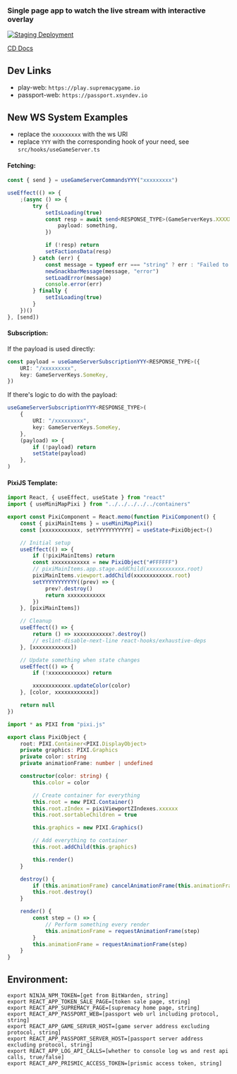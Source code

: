 ### Single page app to watch the live stream with interactive overlay

[![Staging Deployment](https://github.com/ninja-syndicate/supremacy-play-web/actions/workflows/deploy-staging.yml/badge.svg)](https://github.com/ninja-syndicate/supremacy-play-web/actions/workflows/deploy-staging.yml)

[CD Docs](.github/workflows/README.md)

## Dev Links

-   play-web: `https://play.supremacygame.io`
-   passport-web: `https://passport.xsyndev.io`

## New WS System Examples

-   replace the `xxxxxxxxx` with the ws URI
-   replace `YYY` with the corresponding hook of your need, see `src/hooks/useGameServer.ts`

#### Fetching:

```ts
const { send } = useGameServerCommandsYYY("xxxxxxxxx")

useEffect(() => {
    ;(async () => {
        try {
            setIsLoading(true)
            const resp = await send<RESPONSE_TYPE>(GameServerKeys.XXXXXX, {
                payload: something,
            })

            if (!resp) return
            setFactionsData(resp)
        } catch (err) {
            const message = typeof err === "string" ? err : "Failed to get key card listings."
            newSnackbarMessage(message, "error")
            setLoadError(message)
            console.error(err)
        } finally {
            setIsLoading(true)
        }
    })()
}, [send])
```

#### Subscription:

If the payload is used directly:

```ts
const payload = useGameServerSubscriptionYYY<RESPONSE_TYPE>({
    URI: "/xxxxxxxxx",
    key: GameServerKeys.SomeKey,
})
```

If there's logic to do with the payload:

```ts
useGameServerSubscriptionYYY<RESPONSE_TYPE>(
    {
        URI: "/xxxxxxxxx",
        key: GameServerKeys.SomeKey,
    },
    (payload) => {
        if (!payload) return
        setState(payload)
    },
)
```

#### PixiJS Template:

```ts
import React, { useEffect, useState } from "react"
import { useMiniMapPixi } from "../../../../../containers"

export const PixiComponent = React.memo(function PixiComponent() {
    const { pixiMainItems } = useMiniMapPixi()
    const [xxxxxxxxxxxx, setYYYYYYYYYYY] = useState<PixiObject>()

    // Initial setup
    useEffect(() => {
        if (!pixiMainItems) return
        const xxxxxxxxxxxx = new PixiObject("#FFFFFF")
        // pixiMainItems.app.stage.addChild(xxxxxxxxxxxx.root)
        pixiMainItems.viewport.addChild(xxxxxxxxxxxx.root)
        setYYYYYYYYYYY((prev) => {
            prev?.destroy()
            return xxxxxxxxxxxx
        })
    }, [pixiMainItems])

    // Cleanup
    useEffect(() => {
        return () => xxxxxxxxxxxx?.destroy()
        // eslint-disable-next-line react-hooks/exhaustive-deps
    }, [xxxxxxxxxxxx])

    // Update something when state changes
    useEffect(() => {
        if (!xxxxxxxxxxxx) return

        xxxxxxxxxxxx.updateColor(color)
    }, [color, xxxxxxxxxxxx])

    return null
})

import * as PIXI from "pixi.js"

export class PixiObject {
    root: PIXI.Container<PIXI.DisplayObject>
    private graphics: PIXI.Graphics
    private color: string
    private animationFrame: number | undefined

    constructor(color: string) {
        this.color = color

        // Create container for everything
        this.root = new PIXI.Container()
        this.root.zIndex = pixiViewportZIndexes.xxxxxx
        this.root.sortableChildren = true

        this.graphics = new PIXI.Graphics()

        // Add everything to container
        this.root.addChild(this.graphics)

        this.render()
    }

    destroy() {
        if (this.animationFrame) cancelAnimationFrame(this.animationFrame)
        this.root.destroy()
    }

    render() {
        const step = () => {
            // Perform something every render
            this.animationFrame = requestAnimationFrame(step)
        }
        this.animationFrame = requestAnimationFrame(step)
    }
}
```

## Environment:

```
export NINJA_NPM_TOKEN=[get from BitWarden, string]
export REACT_APP_TOKEN_SALE_PAGE=[token sale page, string]
export REACT_APP_SUPREMACY_PAGE=[supremacy home page, string]
export REACT_APP_PASSPORT_WEB=[passport web url including protocol, string]
export REACT_APP_GAME_SERVER_HOST=[game server address excluding protocol, string]
export REACT_APP_PASSPORT_SERVER_HOST=[passport server address excluding protocol, string]
export REACT_APP_LOG_API_CALLS=[whether to console log ws and rest api calls, true/false]
export REACT_APP_PRISMIC_ACCESS_TOKEN=[prismic access token, string]
```
